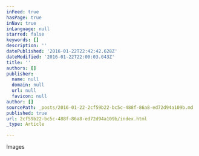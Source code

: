 ```yaml
---
inFeed: true
hasPage: true
inNav: true
inLanguage: null
starred: false
keywords: []
description: ''
datePublished: '2016-01-22T22:42:42.628Z'
dateModified: '2016-01-22T22:00:03.043Z'
title: ''
authors: []
publisher:
  name: null
  domain: null
  url: null
  favicon: null
author: []
sourcePath: _posts/2016-01-22-2cf59b22-bc5c-488f-86a8-ed72d94a109b.md
published: true
url: 2cf59b22-bc5c-488f-86a8-ed72d94a109b/index.html
_type: Article

---
```

Images